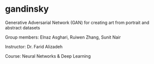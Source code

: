 # gandinsky
Generative Adversarial Network (GAN) for creating art from portrait and abstract datasets

Group members: Elnaz Asghari, Ruiwen Zhang, Sunit Nair

Instructor: Dr. Farid Alizadeh

Course: Neural Networks & Deep Learning
